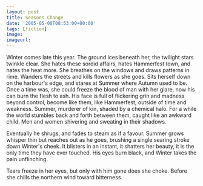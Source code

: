 ```yaml
---
layout: post
title: Seasons Change
date: '2005-05-08T08:53:00+00:00'
tags: [fiction]
image:
imageurl:
---
```


Winter comes late this year. The ground ices beneath her, the twilight stars twinkle clear. She hates these sordid affairs, hates Hammerfest town, and hates the heat more. She breathes on the windows and draws patterns in rime. Wanders the streets and kills flowers as she goes. Sits herself down on the harbour's edge, and stares at Summer where Autumn used to be. Once a time was, she could freeze the blood of man with her glare, now his can burn the flesh to ash. His face is full of flickering grin and madness beyond control, become like them, like Hammerfest, outside of time and weakness. Summer, murderer of kin, shaded by a chemical halo. For a while the world stumbles back and forth between them, caught like an awkward child. Men and women shivering and sweating in their shadows.
<!--more-->
Eventually he shrugs, and fades to steam as if a favour. Summer grows whisper thin but reaches out as he goes, brushing a single searing stroke down Winter's cheek. It blisters in an instant, it shatters her beauty, it is the only time they have ever touched. His eyes burn black, and Winter takes the pain unflinching.

Tears freeze in her eyes, but only with him gone does she choke. Before she chills the northern wind toward bitterness.
